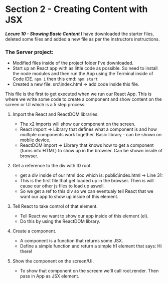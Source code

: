 # Section 2 - Creating Content with JSX

**_Lecure 10 - Showing Basic Content_**
I have downloaded the starter files, deleted some files and added a new file as per the instructors instructions.

### The Server project:

- Modified files inside of the project folder I've downloaded.
- Start up an React app with as little code as possible. So need to install the node modules and then run the App using the Terminal inside of Code IDE.
  `npm i` then this cmd: `npm start`
- Created a new file: src\index.html -> add code inside this file.

This file is the first to get executed when we run our React App.
This is where we write some code to create a component and show content on the screen or UI which is a 5 step process:

1. Import the React and ReactDOM libraries.
   - The x2 imports will show our component on the screen.
   - React import -> Library that defines what a component is and how multiple components work together. Basic library - can be shown on mobile device.
   - ReactDOM import -> Library that knows how to get a component (turns into HTML) to show up in the browser. Can be shown inside of browser.
2. Get a reference to the div with ID root.

   - get a div inside of our html doc which is: public\index.html -> Line 31: <div id="root"></div>
   - This is the first file that get loaded up in the browser. Then is will cause our other js files to load up aswell.
   - So we get a ref to this div so we can eventualy tell React that we want our app to show up inside of this element.

3. Tell React to take control of that element.
   - Tell React we want to show our app inside of this element (el).
   - Do this by using the ReactDOM library.
4. Create a component.
   - A component is a function that returns some JSX.
   - Define a simple function and return a simple h1 element that says: Hi there!
5. Show the component on the screen/UI.
   - To show that component on the screem we'll call root.render. Then pass in App as JSX element.
